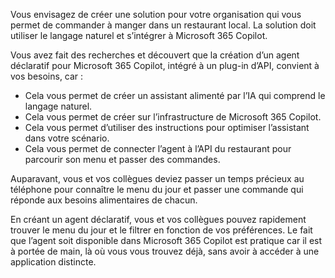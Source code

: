 Vous envisagez de créer une solution pour votre organisation qui vous permet de commander à manger dans un restaurant local. La solution doit utiliser le langage naturel et s’intégrer à Microsoft 365 Copilot.

Vous avez fait des recherches et découvert que la création d’un agent déclaratif pour Microsoft 365 Copilot, intégré à un plug-in d’API, convient à vos besoins, car :

- Cela vous permet de créer un assistant alimenté par l’IA qui comprend le langage naturel.
- Cela vous permet de créer sur l’infrastructure de Microsoft 365 Copilot.
- Cela vous permet d’utiliser des instructions pour optimiser l’assistant dans votre scénario.
- Cela vous permet de connecter l’agent à l’API du restaurant pour parcourir son menu et passer des commandes.

Auparavant, vous et vos collègues deviez passer un temps précieux au téléphone pour connaître le menu du jour et passer une commande qui réponde aux besoins alimentaires de chacun.

En créant un agent déclaratif, vous et vos collègues pouvez rapidement trouver le menu du jour et le filtrer en fonction de vos préférences. Le fait que l’agent soit disponible dans Microsoft 365 Copilot est pratique car il est à portée de main, là où vous vous trouvez déjà, sans avoir à accéder à une application distincte.
